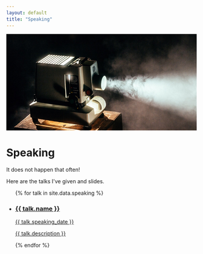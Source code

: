 ```yaml
---
layout: default
title: "Speaking"
---
```

<div class="header-section">
  <img src="/images/section-speaking.jpg" alt="Photography by Jeremy Yap" />
  <h1 class="header-section__h1">Speaking</h1>
</div>

It does not happen that often!

Here are the talks I've given and slides.

<ul class="reset-bullet">
{% for talk in site.data.speaking %}
  <li class="article  container">
    <a class="article__link" href="/speaking/{{ talk.speaking_url }}"> 
      <h3 class="article__h3">{{ talk.name }}</h3>
      <time class="article__date">{{ talk.speaking_date }}</time>
      <p class="article__excerpt">{{ talk.description }}</p>
    </a>
  </li>
{% endfor %}
